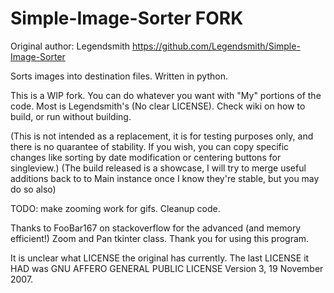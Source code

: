 # Simple-Image-Sorter FORK
Original author: Legendsmith https://github.com/Legendsmith/Simple-Image-Sorter

Sorts images into destination files. Written in python.

This is a WIP fork. You can do whatever you want with "My" portions of the code. Most is Legendsmith's (No clear LICENSE). Check wiki on how to build, or run without building.

(This is not intended as a replacement, it is for testing purposes only, and there is no quarantee of stability. If you wish, you can copy specific changes like sorting by date modification or centering buttons for singleview.) (The build released is a showcase, I will try to merge useful additions back to to Main instance once I know they're stable, but you may do so also)

TODO: make zooming work for gifs. Cleanup code.

Thanks to FooBar167 on stackoverflow for the advanced (and memory efficient!) Zoom and Pan tkinter class. Thank you for using this program.

It is unclear what LICENSE the original has currently. The last LICENSE it HAD was GNU AFFERO GENERAL PUBLIC LICENSE
                       Version 3, 19 November 2007.
